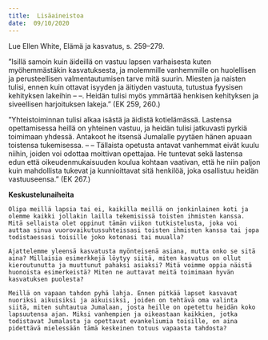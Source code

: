 ```yaml
---
title:  Lisäaineistoa
date:  09/10/2020
---
```


Lue Ellen White, Elämä ja kasvatus, s. 259–279.

”Isillä samoin kuin äideillä on vastuu lapsen varhaisesta kuten myöhemmästäkin kasvatuksesta, ja molemmille vanhemmille on huolellisen ja perusteellisen valmentautumisen tarve mitä suurin. Miesten ja naisten tulisi, ennen kuin ottavat isyyden ja äitiyden vastuuta, tutustua fyysisen kehityksen lakeihin – –. Heidän tulisi myös ymmärtää henkisen kehityksen ja siveellisen harjoituksen lakeja.” (EK 259, 260.)

”Yhteistoiminnan tulisi alkaa isästä ja äidistä kotielämässä. Lastensa opettamisessa heillä on yhteinen vastuu, ja heidän tulisi jatkuvasti pyrkiä toimimaan yhdessä. Antakoot he itsensä Jumalalle pyytäen hänen apuaan toistensa tukemisessa. – – Tällaista opetusta antavat vanhemmat eivät kuulu niihin, joiden voi odottaa moittivan opettajaa. He tuntevat sekä lastensa edun että oikeudenmukaisuuden koulua kohtaan vaativan, että he niin paljon kuin mahdollista tukevat ja kunnioittavat sitä henkilöä, joka osallistuu heidän vastuuseensa.” (EK 267.)

**Keskustelunaiheita**

`Olipa meillä lapsia tai ei, kaikilla meillä on jonkinlainen koti ja olemme kaikki jollakin lailla tekemisissä toisten ihmisten kanssa. Mitä sellaista olet oppinut tämän viikon tutkistelusta, joka voi auttaa sinua vuorovaikutussuhteissasi toisten ihmisten kanssa tai jopa todistaessasi toisille joko kotonasi tai muualla?`

`Ajattelemme yleensä kasvatusta myönteisenä asiana, mutta onko se sitä aina? Millaisia esimerkkejä löytyy siitä, miten kasvatus on ollut kieroutunutta ja muuttunut pahaksi asiaksi? Mitä voimme oppia näistä huonoista esimerkeistä? Miten ne auttavat meitä toimimaan hyvän kasvatuksen puolesta?`

`Meillä on vapaan tahdon pyhä lahja. Ennen pitkää lapset kasvavat nuoriksi aikuisiksi ja aikuisiksi, joiden on tehtävä oma valinta siitä, miten suhtautua Jumalaan, josta heille on opetettu heidän koko lapsuutensa ajan. Miksi vanhempien ja oikeastaan kaikkien, jotka todistavat Jumalasta ja opettavat evankeliumia toisille, on aina pidettävä mielessään tämä keskeinen totuus vapaasta tahdosta?`